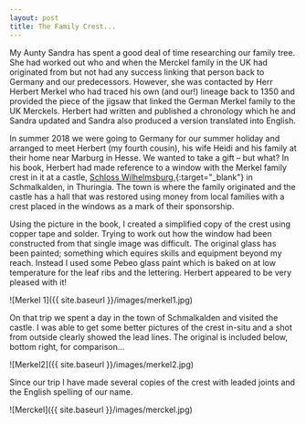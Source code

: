 ```yaml
---
layout: post
title: The Family Crest...
---
```


My Aunty Sandra has spent a good deal of time researching our family tree. She had worked out who and when the Merckel family in the UK had originated from but not had any success linking that person back to Germany and our predecessors. However, she was contacted by Herr Herbert Merkel who had traced his own (and our!) lineage back to 1350 and provided the piece of the jigsaw that linked the German Merkel family to the UK Merckels. Herbert had written and published a chronology which he and Sandra updated and Sandra also produced a version translated into English.

In summer 2018 we were going to Germany for our summer holiday and arranged to meet Herbert (my fourth cousin), his wife Heidi and his family at their home near Marburg in Hesse. We wanted to take a gift – but what? In his book, Herbert had made reference to a window with the Merkel family crest in it at a castle, [Schloss Wilhelmsburg,](https://www.museumwilhelmsburg.de/){:target="_blank"} in Schmalkalden, in Thuringia. The town is where the family originated and the castle has a hall that was restored using money from local families with a crest placed in the windows as a mark of their sponsorship. 

Using the picture in the book, I created a simplified copy of the crest using copper tape and solder. Trying to work out how the window had been constructed from that single image was difficult. The original glass has been painted; something which equires skills and equipment beyond my reach. Instead I used some Pebeo glass paint which is baked on at low temperature for the leaf ribs and the lettering. Herbert appeared to be very pleased with it!

![Merkel 1]({{ site.baseurl }}/images/merkel1.jpg)

On that trip we spent a day in the town of Schmalkalden and visited the castle. I was able to get some better pictures of the crest in-situ and a shot from outside clearly showed the lead lines. The original is included below, bottom right, for comparison...

![Merkel2]({{ site.baseurl }}/images/merkel2.jpg)

Since our trip I have made several copies of the crest with leaded joints and the English spelling of our name.

![Merckel]({{ site.baseurl }}/images/merckel.jpg)
